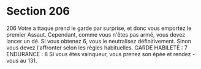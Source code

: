 # Section 206

206
Votre a ttaque prend le garde par surprise, et donc vous emportez
le premier Assaut. Cependant, comme vous n'êtes pas armé, vous
devez lancer un dé. Si vous obtenez 6, vous le neutralisez
définitivement. Sinon vous devez l'affronter selon les règles
habituelles.
GARDE  HABILETÉ  : 7 ENDURANCE  : 8
Si vous êtes vainqueur, vous prenez son épée et rendez -vous au
131.